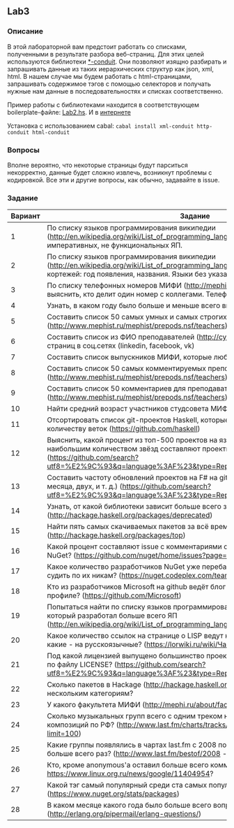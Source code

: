 ## Lab3
### Описание

В этой лабораторной вам предстоит работать со списками, полученными в результате разбора веб-страниц.
Для этих целей используются библиотеки [*-conduit](https://github.com/snoyberg/xml). Они позволяют изящно разбирать и запрашивать данные из таких иерархических структур как json, xml, html. В нашем случае мы будем работать с html-страницами, запрашивать содержимое тэгов с помощью селекторов и получать нужные нам данные в последовательностях и списках соответственно.

Пример работы с библиотеками находится в соответствующем boilerplate-файле: [Lab2.hs](./Lab2.hs). И в [интернете](https://www.fpcomplete.com/school/starting-with-haskell/libraries-and-frameworks/text-manipulation/tagsoup)

Установка с использованием cabal: `cabal install xml-conduit http-conduit html-conduit`

### Вопросы
Вполне вероятно, что некоторые страницы будут парситься некорректно, данные будет сложно извлечь, возникнут проблемы с кодировкой. Все эти и другие вопросы, как обычно, задавайте в issue.

### Задание
|Вариант|Задание|
|---|---|
|1|По списку языков программирования википедии (http://en.wikipedia.org/wiki/List_of_programming_languages) составить список императивных, не функциональных ЯП.
|2|По списку языков программирования википедии (http://en.wikipedia.org/wiki/List_of_programming_languages) составить список кортежей: год появления, названия. Языки без указания годов появления исключить.
|3|По списку телефонных номеров МИФИ (http://mephi.ru/about/governance.php) выяснить, кто делит один номер с коллегами. Телефонные номера нормализовать
|4|Узнать, в каком году было больше и меньше всего выпускников факультета КиБ
|5|Составить список 50 самых умных и самых строгих преподавателей (http://www.mephist.ru/mephist/prepods.nsf/teachers)
|6|Составить список из ФИО преподавателей (http://cyber.mephi.ru/Faculty.html) и их страниц в соц.сетях (linkedin, facebook, vk)
|7|Составить список выпускников МИФИ, которые любят КВН (https://vk.com/vmephi)
|8|Составить список 50 самых комментируемых преподавателей (http://www.mephist.ru/mephist/prepods.nsf/teachers)
|9|Составить список 50 комментариев для преподавателей с самой высокой оценкой (http://www.mephist.ru/mephist/prepods.nsf/teachers)
|10|Найти средний возраст участников студсовета МИФИ (https://vk.com/vmephi)
|11|Отсортировать список git-проектов Haskell, которые проходят тесты на Travis CI по количеству веток (https://github.com/haskell)
|12|Выяснить, какой процент из топ-500 проектов на языках Haskell и F# на github с наибольшим количеством звёзд составляют проекты на F# (https://github.com/search?utf8=%E2%9C%93&q=language%3AF%23&type=Repositories&ref=advsearch&l=F%23)
|13|Составить частоту обновлений проектов на F# на github (в течении последнего месяца, двух, и т. д.) (https://github.com/search?utf8=%E2%9C%93&q=language%3AF%23&type=Repositories&ref=advsearch&l=F%23)
|14|Узнать, от какой библиотеки зависит больше всего запрещённых пакетов на hackage (http://hackage.haskell.org/packages/deprecated)
|15|Найти пять самых скачиваемых пакетов за всё время на hackage (http://hackage.haskell.org/packages/top)
|16|Какой процент составляют issue с комментариями от общего количества issue для NuGet? (https://github.com/nuget/home/issues?page=1&q=is%3Aissue+is%3Aopen)
|17|Какое количество разработчиков NuGet уже перебазировались на github, если судить по их никам? (https://nuget.codeplex.com/team/view)
|18|Кто из разработчиков Microsoft на github ведёт блог на blogs.msdn.com и указал его в профиле? (https://github.com/Microsoft)
|19|Попытаться найти по списку языков программирования википедии человека, который разработал больше всего ЯП (http://en.wikipedia.org/wiki/List_of_programming_languages)
|20|Какое количество ссылок на странице о LISP ведут на англоязычные ресурсы, а какие - на русскоязычные? (https://lorwiki.ru/wiki/Часть_1._Общие_вопросы_о_Lisp)
|21|Под какой лицензией выпущено большинство проектов на F# на github, если судить по файлу LICENSE? (https://github.com/search?utf8=%E2%9C%93&q=language%3AF%23&type=Repositories&ref=advsearch&l=F%23)
|22|Сколько пакетов в Hackage (http://hackage.haskell.org/packages/) относятся к нескольким категориям?
|23|У какого факультета МИФИ (http://mephi.ru/about/faculty/) больше всего кафедр?
|24|Сколько музыкальных групп всего с одним треком находится в чарте last.fm top100 композиций по РФ? (http://www.last.fm/charts/tracks/top/place/Russian+Federation?limit=100)
|25|Какие группы появлялись в чартах last.fm с 2008 по 2013 года (исключая 2012) больше всего раз? (http://www.last.fm/bestof/2008 - http://www.last.fm/bestof/2013)
|26|Кто, кроме anonymous'а оставил больше всего комментариев в теме https://www.linux.org.ru/news/google/11404954?
|27|Какой тэг самый популярный среди ста самых популярных пакетов на NuGet? (https://www.nuget.org/stats/packages)
|28|В каком месяце какого года было больше всего вопросов в рассылке эрланга? (http://erlang.org/pipermail/erlang-questions/)
